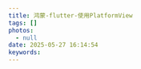 ```yaml
---
title: 鸿蒙-flutter-使用PlatformView
tags: []
photos:
  - null
date: 2025-05-27 16:14:54
keywords:
---
```

